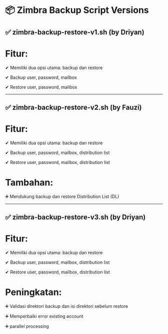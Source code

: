 # 📦 Zimbra Backup Script Versions


## ✅ zimbra-backup-restore-v1.sh (by Driyan)

# Fitur:

✔ Memiliki dua opsi utama: backup dan restore

✔ Backup user, password, mailbox

✔ Restore user, password, mailbox



---

## ✅ zimbra-backup-restore-v2.sh (by Fauzi)

# Fitur:

✔ Memiliki dua opsi utama: backup dan restore

✔ Backup user, password, mailbox, distribution list

✔ Restore user, password, mailbox, distribution list



# Tambahan:

➕ Mendukung backup dan restore Distribution List (DL)



---

## ✅ zimbra-backup-restore-v3.sh (by Driyan)

# Fitur:

✔ Memiliki dua opsi utama: backup dan restore

✔ Backup user, password, mailbox, distribution list

✔ Restore user, password, mailbox, distribution list



# Peningkatan:

➕ Validasi direktori backup dan isi direktori sebelum restore

➕ Memperbaiki error existing account

➕ parallel processing

